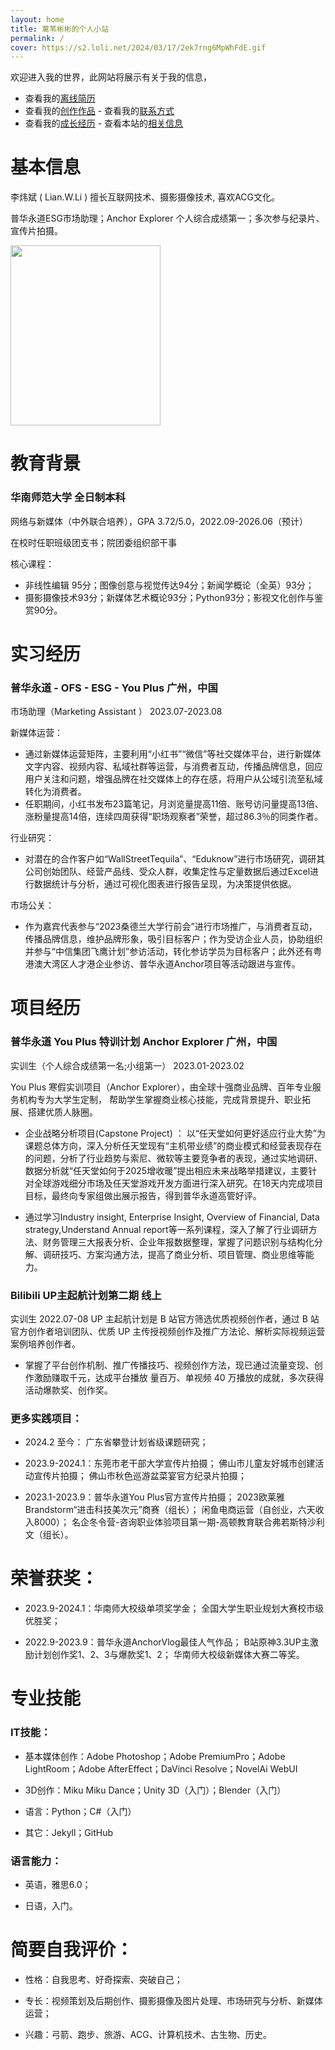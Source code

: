 ```yaml
---
layout: home
title: 蓠苇彬彬的个人小站
permalink: /
cover: https://s2.loli.net/2024/03/17/2ek7rng6MpWhFdE.gif
---
```


欢迎进入我的世界，此网站将展示有关于我的信息，
- 查看我的[离线简历](https://Lvbbin.github.io/assets/CV.pdf)
- 查看我的[创作作品](https://lvbbin.github.io/pages/acreation/) - 查看我的[联系方式](https://lvbbin.github.io/pages/bcontact/)
- 查看我的[成长经历](https://lvbbin.github.io/pages/cexperience/) - 查看本站的[相关信息](https://lvbbin.github.io/pages/dinformation/)

# 基本信息

李炜斌 ( Lian.W.Li ) 擅长互联网技术、摄影摄像技术, 喜欢ACG文化。


普华永道ESG市场助理；Anchor Explorer 个人综合成绩第一；多次参与纪录片、宣传片拍摄。

<img src="https://s2.loli.net/2024/03/17/hoXDCekYIl4zxvi.jpg" class="floatpic" width="240" height="288">

# 教育背景
### 华南师范大学                                                           全日制本科

网络与新媒体（中外联合培养），GPA 3.72/5.0，2022.09-2026.06（预计）

在校时任职班级团支书；院团委组织部干事

核心课程：
- 非线性编辑 95分；图像创意与视觉传达94分；新闻学概论（全英）93分；
- 摄影摄像技术93分；新媒体艺术概论93分；Python93分；影视文化创作与鉴赏90分。

# 实习经历

### 普华永道 - OFS - ESG - You Plus                                   广州，中国
市场助理（Marketing Assistant ）                             2023.07-2023.08

新媒体运营：

- 通过新媒体运营矩阵，主要利用“小红书”“微信”等社交媒体平台，进行新媒体文字内容、视频内容、私域社群等运营，与消费者互动，传播品牌信息，回应用户关注和问题，增强品牌在社交媒体上的存在感，将用户从公域引流至私域转化为消费者。
- 任职期间，小红书发布23篇笔记，月浏览量提高11倍、账号访问量提高13倍、涨粉量提高14倍，连续四周获得“职场观察者”荣誉，超过86.3％的同类作者。

行业研究：

- 对潜在的合作客户如“WallStreetTequila”、“Eduknow”进行市场研究，调研其公司创始团队、经营产品线、受众人群，收集定性与定量数据后通过Excel进行数据统计与分析，通过可视化图表进行报告呈现，为决策提供依据。

市场公关：

- 作为嘉宾代表参与“2023桑德兰大学行前会”进行市场推广，与消费者互动，传播品牌信息，维护品牌形象，吸引目标客户；作为受访企业人员，协助组织并参与“中信集团飞鹰计划”参访活动，转化参访学员为目标客户；此外还有粤港澳大湾区人才港企业参访、普华永道Anchor项目等活动跟进与宣传。

# 项目经历

### 普华永道 You Plus 特训计划 Anchor Explorer	  	    	    	        广州，中国
实训生（个人综合成绩第一名;小组第一）								          2023.01-2023.02

You Plus 寒假实训项目（Anchor Explorer），由全球十强商业品牌、百年专业服务机构专为大学生定制，
帮助学生掌握商业核心技能，完成背景提升、职业拓展、搭建优质人脉圈。

- 企业战略分析项目(Capstone Project) ：
  以“任天堂如何更好适应行业大势”为课题总体方向，深入分析任天堂现有“主机带业绩”的商业模式和经营表现存在的问题，分析了行业趋势与索尼、微软等主要竞争者的表现，通过实地调研、数据分析就“任天堂如何于2025增收暖”提出相应未来战略举措建议，主要针对全球游戏细分市场及任天堂游戏开发方面进行深入研究。在18天内完成项目目标，最终向专家组做出展示报告，得到普华永道高管好评。
  
- 通过学习Industry insight, Enterprise Insight, Overview of Financial, Data strategy,Understand Annual report等一系列课程，深入了解了行业调研方法、财务管理三大报表分析、企业年报数据整理，掌握了问题识别与结构化分解、调研技巧、方案沟通方法，提高了商业分析、项目管理、商业思维等能力。



### Bilibili UP主起航计划第二期                                              线上
实训生                                                            2022.07-08
UP 主起航计划是 B 站官方筛选优质视频创作者，通过 B 站官方创作者培训团队、优质 UP 主传授视频创作及推广方法论、解析实际视频运营案例培养创作者。

- 掌握了平台创作机制、推广传播技巧、视频创作方法，现已通过流量变现、创作激励赚取千元，达成平台播放 量百万、单视频 40 万播放的成就，多次获得活动爆款奖、创作奖。


### 更多实践项目：

- 2024.2 至今： 广东省攀登计划省级课题研究；

- 2023.9-2024.1：东莞市老干部大学宣传片拍摄；
                 佛山市儿童友好城市创建活动宣传片拍摄；
                 佛山市秋色巡游盆菜宴官方纪录片拍摄；
  
- 2023.1-2023.9：普华永道You Plus官方宣传片拍摄；
                 2023欧莱雅Brandstorm“进击科技美次元”商赛（组长）；
                 闲鱼电商运营（自创业，六天收入8000）；
                 名企冬令营-咨询职业体验项目第一期-高顿教育联合弗若斯特沙利文（组长）。

# 荣誉获奖：

- 2023.9-2024.1：华南师大校级单项奖学金；
                 全国大学生职业规划大赛校市级优胜奖；
  
- 2022.9-2023.9：普华永道AnchorVlog最佳人气作品；
                 B站原神3.3UP主激励计划创作奖1、2、3与爆款奖1、2；
                 华南师大校级新媒体大赛二等奖。

# 专业技能

### IT技能：

- 基本媒体创作：Adobe Photoshop；Adobe PremiumPro；Adobe LightRoom；Adobe AfterEffect；DaVinci Resolve；NovelAi WebUI

- 3D创作：Miku Miku Dance；Unity 3D（入门）；Blender（入门）

- 语言：Python；C#（入门）

- 其它：Jekyll；GitHub

### 语言能力：

- 英语，雅思6.0；

- 日语，入门。

# 简要自我评价：

- 性格：自我思考、好奇探索、突破自己；

- 专长：视频策划及后期创作、摄影摄像及图片处理、市场研究与分析、新媒体运营；
  
- 兴趣：弓箭、跑步、旅游、ACG、计算机技术、古生物、历史。


